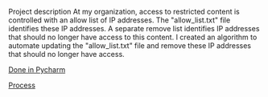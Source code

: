 Project description
At my organization, access to restricted content is controlled with an allow list of IP addresses. The "allow_list.txt" file identifies these IP addresses. 
A separate remove list identifies IP addresses that should no longer have access to this content. 
I created an algorithm to automate updating the "allow_list.txt" file and remove these IP addresses that should no longer have access. 

[Done in Pycharm](https://i.imgur.com/kptfY5m.png)


[Process](https://github.com/mbreed79/Python_project/blob/main/Update-a-file-through-a-Python-algorithm.pdf)
